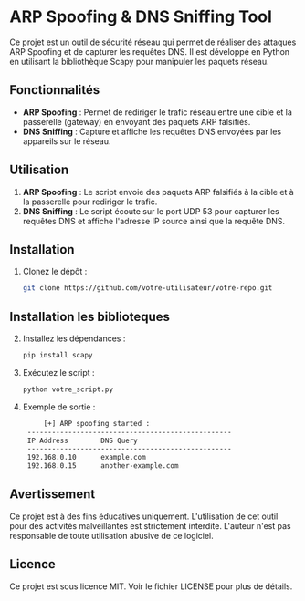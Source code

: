 # ARP Spoofing & DNS Sniffing Tool

Ce projet est un outil de sécurité réseau qui permet de réaliser des attaques ARP Spoofing et de capturer les requêtes DNS. Il est développé en Python en utilisant la bibliothèque Scapy pour manipuler les paquets réseau.

## Fonctionnalités

- **ARP Spoofing** : Permet de rediriger le trafic réseau entre une cible et la passerelle (gateway) en envoyant des paquets ARP falsifiés.
- **DNS Sniffing** : Capture et affiche les requêtes DNS envoyées par les appareils sur le réseau.

## Utilisation

1. **ARP Spoofing** : Le script envoie des paquets ARP falsifiés à la cible et à la passerelle pour rediriger le trafic.
2. **DNS Sniffing** : Le script écoute sur le port UDP 53 pour capturer les requêtes DNS et affiche l'adresse IP source ainsi que la requête DNS.

## Installation

1. Clonez le dépôt :
   ```bash
   git clone https://github.com/votre-utilisateur/votre-repo.git

## Installation les biblioteques

2. Installez les dépendances :

   ```bash
   pip install scapy

3. Exécutez le script :
   ```bash
   python votre_script.py

4. Exemple de sortie :
   ```bash
        [+] ARP spoofing started :
    --------------------------------------------------
    IP Address        DNS Query
    --------------------------------------------------
    192.168.0.10      example.com
    192.168.0.15      another-example.com

## Avertissement
Ce projet est à des fins éducatives uniquement. L'utilisation de cet outil pour des activités malveillantes est strictement interdite. L'auteur n'est pas responsable de toute utilisation abusive de ce logiciel.
## Licence
Ce projet est sous licence MIT. Voir le fichier LICENSE pour plus de détails.

